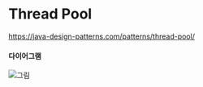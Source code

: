 # Thread Pool
https://java-design-patterns.com/patterns/thread-pool/

#### 다이어그램
![그림](https://java-design-patterns.com/patterns/thread-pool/etc/thread_pool_urm.png)